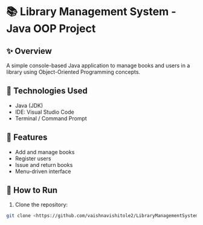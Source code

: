# 📚 Library Management System - Java OOP Project

## ✨ Overview
A simple console-based Java application to manage books and users in a library using Object-Oriented Programming concepts.

## 🧱 Technologies Used
- Java (JDK)
- IDE: Visual Studio Code
- Terminal / Command Prompt

## 🎯 Features
- Add and manage books
- Register users
- Issue and return books
- Menu-driven interface

## 🚀 How to Run
1. Clone the repository:
```bash
git clone <https://github.com/vaishnavishitole2/LibraryManagementSystem-Java.git>
